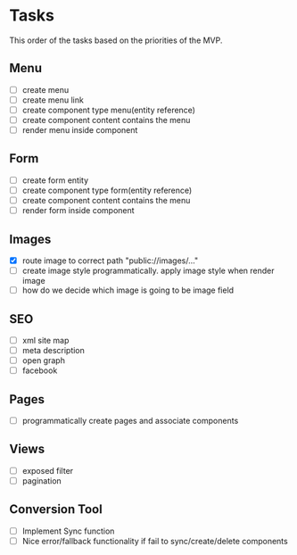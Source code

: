 Tasks
========

This order of the tasks based on the priorities of the MVP.

## Menu
- [ ] create menu
- [ ] create menu link
- [ ] create component type menu(entity reference)
- [ ] create component content contains the menu
- [ ] render menu inside component

## Form
- [ ] create form entity
- [ ] create component type form(entity reference)
- [ ] create component content contains the menu
- [ ] render form inside component

## Images	
- [x] route image to correct path "public://images/..."
- [ ] create image style programmatically. apply image style when render image
- [ ] how do we decide which image is going to be image field

## SEO
- [ ] xml site map 
- [ ] meta description
- [ ] open graph
- [ ] facebook

## Pages
- [ ] programmatically create pages and associate components

## Views
- [ ] exposed filter 
- [ ] pagination

## Conversion Tool
- [ ] Implement Sync function
- [ ] Nice error/fallback functionality if fail to sync/create/delete components
